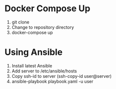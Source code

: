 # Docker Compose Up
1. git clone 
2. Change to repository directory
3. docker-compose up

# Using Ansible
1. Install latest Ansible
2. Add server to /etc/ansible/hosts
3. Copy ssh-id to server (ssh-copy-id user@server)
4. ansible-playbook playbook.yaml -u user
